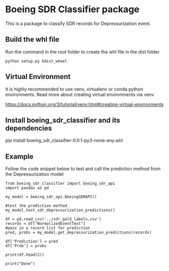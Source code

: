# Boeing SDR Classifier package
This is a package to classify SDR records for Depressurization event.  

## Build the whl file
Run the command in the root folder to create the whl file in the _dist_ folder

`python setup.py bdist_wheel`

## Virtual Environment
It is highly recommended to use venv, virtualenv or conda python environments. Read more about creating virtual environments via venv

https://docs.python.org/3/tutorial/venv.html#creating-virtual-environments

## Install boeing_sdr_classifier and its dependencies
pip install boeing_sdr_classifier-0.0.1-py3-none-any.whl

## Example
Follow the code snippet below to test and call the prediction method from the Depressurization model

```
from boeing_sdr_classifier import boeing_sdr_api
import pandas as pd

my_model = boeing_sdr_api.BoeingSDRAPI()

#test the prediction method
my_model.test_sdr_depressurization_predictions()

df = pd.read_csv('../sdr_gold_labels.csv')
records = df["NormalizedEventText"]
#pass in a record list for prediction
pred, probs = my_model.get_depressurization_predictions(records)

df['Prediction'] = pred
df['Prob'] = probs

print(df.head(2))

print("Done")
```
